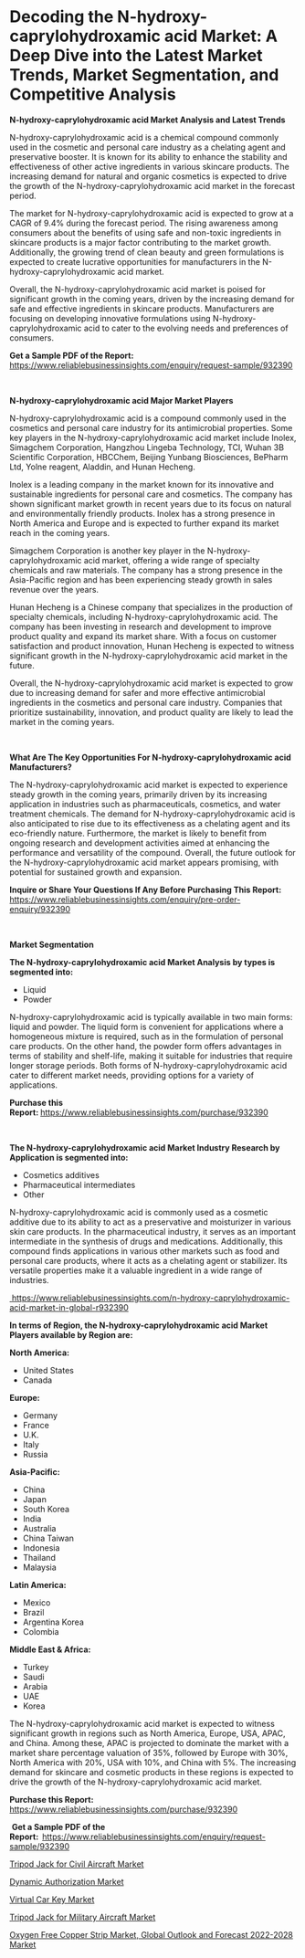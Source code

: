 <p><h1>Decoding the N-hydroxy-caprylohydroxamic acid Market: A Deep Dive into the Latest Market Trends, Market Segmentation, and Competitive Analysis</h1></p><p><strong>N-hydroxy-caprylohydroxamic acid Market Analysis and Latest Trends</strong></p>
<p><p>N-hydroxy-caprylohydroxamic acid is a chemical compound commonly used in the cosmetic and personal care industry as a chelating agent and preservative booster. It is known for its ability to enhance the stability and effectiveness of other active ingredients in various skincare products. The increasing demand for natural and organic cosmetics is expected to drive the growth of the N-hydroxy-caprylohydroxamic acid market in the forecast period.</p><p>The market for N-hydroxy-caprylohydroxamic acid is expected to grow at a CAGR of 9.4% during the forecast period. The rising awareness among consumers about the benefits of using safe and non-toxic ingredients in skincare products is a major factor contributing to the market growth. Additionally, the growing trend of clean beauty and green formulations is expected to create lucrative opportunities for manufacturers in the N-hydroxy-caprylohydroxamic acid market.</p><p>Overall, the N-hydroxy-caprylohydroxamic acid market is poised for significant growth in the coming years, driven by the increasing demand for safe and effective ingredients in skincare products. Manufacturers are focusing on developing innovative formulations using N-hydroxy-caprylohydroxamic acid to cater to the evolving needs and preferences of consumers.</p></p>
<p><strong>Get a Sample PDF of the Report:&nbsp;</strong> <a href="https://www.reliablebusinessinsights.com/enquiry/request-sample/932390">https://www.reliablebusinessinsights.com/enquiry/request-sample/932390</a></p>
<p>&nbsp;</p>
<p><strong>N-hydroxy-caprylohydroxamic acid Major Market Players</strong></p>
<p><p>N-hydroxy-caprylohydroxamic acid is a compound commonly used in the cosmetics and personal care industry for its antimicrobial properties. Some key players in the N-hydroxy-caprylohydroxamic acid market include Inolex, Simagchem Corporation, Hangzhou Lingeba Technology, TCI, Wuhan 3B Scientific Corporation, HBCChem, Beijing Yunbang Biosciences, BePharm Ltd, Yolne reagent, Aladdin, and Hunan Hecheng.</p><p>Inolex is a leading company in the market known for its innovative and sustainable ingredients for personal care and cosmetics. The company has shown significant market growth in recent years due to its focus on natural and environmentally friendly products. Inolex has a strong presence in North America and Europe and is expected to further expand its market reach in the coming years.</p><p>Simagchem Corporation is another key player in the N-hydroxy-caprylohydroxamic acid market, offering a wide range of specialty chemicals and raw materials. The company has a strong presence in the Asia-Pacific region and has been experiencing steady growth in sales revenue over the years.</p><p>Hunan Hecheng is a Chinese company that specializes in the production of specialty chemicals, including N-hydroxy-caprylohydroxamic acid. The company has been investing in research and development to improve product quality and expand its market share. With a focus on customer satisfaction and product innovation, Hunan Hecheng is expected to witness significant growth in the N-hydroxy-caprylohydroxamic acid market in the future.</p><p>Overall, the N-hydroxy-caprylohydroxamic acid market is expected to grow due to increasing demand for safer and more effective antimicrobial ingredients in the cosmetics and personal care industry. Companies that prioritize sustainability, innovation, and product quality are likely to lead the market in the coming years.</p></p>
<p>&nbsp;</p>
<p><strong>What Are The Key Opportunities For N-hydroxy-caprylohydroxamic acid Manufacturers?</strong></p>
<p><p>The N-hydroxy-caprylohydroxamic acid market is expected to experience steady growth in the coming years, primarily driven by its increasing application in industries such as pharmaceuticals, cosmetics, and water treatment chemicals. The demand for N-hydroxy-caprylohydroxamic acid is also anticipated to rise due to its effectiveness as a chelating agent and its eco-friendly nature. Furthermore, the market is likely to benefit from ongoing research and development activities aimed at enhancing the performance and versatility of the compound. Overall, the future outlook for the N-hydroxy-caprylohydroxamic acid market appears promising, with potential for sustained growth and expansion.</p></p>
<p><strong>Inquire or Share Your Questions If Any Before Purchasing This Report:</strong> <a href="https://www.reliablebusinessinsights.com/enquiry/pre-order-enquiry/932390">https://www.reliablebusinessinsights.com/enquiry/pre-order-enquiry/932390</a></p>
<p>&nbsp;</p>
<p><strong>Market Segmentation</strong></p>
<p><strong>The N-hydroxy-caprylohydroxamic acid Market Analysis by types is segmented into:</strong></p>
<p><ul><li>Liquid</li><li>Powder</li></ul></p>
<p><p>N-hydroxy-caprylohydroxamic acid is typically available in two main forms: liquid and powder. The liquid form is convenient for applications where a homogeneous mixture is required, such as in the formulation of personal care products. On the other hand, the powder form offers advantages in terms of stability and shelf-life, making it suitable for industries that require longer storage periods. Both forms of N-hydroxy-caprylohydroxamic acid cater to different market needs, providing options for a variety of applications.</p></p>
<p><strong>Purchase this Report:&nbsp;</strong><a href="https://www.reliablebusinessinsights.com/purchase/932390">https://www.reliablebusinessinsights.com/purchase/932390</a></p>
<p>&nbsp;</p>
<p><strong>The N-hydroxy-caprylohydroxamic acid Market Industry Research by Application is segmented into:</strong></p>
<p><ul><li>Cosmetics additives</li><li>Pharmaceutical intermediates</li><li>Other</li></ul></p>
<p><p>N-hydroxy-caprylohydroxamic acid is commonly used as a cosmetic additive due to its ability to act as a preservative and moisturizer in various skin care products. In the pharmaceutical industry, it serves as an important intermediate in the synthesis of drugs and medications. Additionally, this compound finds applications in various other markets such as food and personal care products, where it acts as a chelating agent or stabilizer. Its versatile properties make it a valuable ingredient in a wide range of industries.</p></p>
<p><a href="https://www.reliablebusinessinsights.com/n-hydroxy-caprylohydroxamic-acid-market-in-global-r932390">&nbsp;https://www.reliablebusinessinsights.com/n-hydroxy-caprylohydroxamic-acid-market-in-global-r932390</a></p>
<p><strong>In terms of Region, the N-hydroxy-caprylohydroxamic acid Market Players available by Region are:</strong></p>
<p>
    <p> <strong> North America: </strong>
        <ul>
            <li>United States</li>
            <li>Canada</li>
        </ul>
        </p> 
    <p> <strong> Europe: </strong>
        <ul>
            <li>Germany</li>
            <li>France</li>
            <li>U.K.</li>
            <li>Italy</li>
            <li>Russia</li>
        </ul>
        </p> 
    <p> <strong> Asia-Pacific: </strong>
        <ul>
            <li>China</li>
            <li>Japan</li>
            <li>South Korea</li>
            <li>India</li>
            <li>Australia</li>
            <li>China Taiwan</li>
            <li>Indonesia</li>
            <li>Thailand</li>
            <li>Malaysia</li>
        </ul>
        </p> 
    <p> <strong> Latin America: </strong>
        <ul>
            <li>Mexico</li>
            <li>Brazil</li>
            <li>Argentina Korea</li>
            <li>Colombia</li>
        </ul>
        </p> 
    <p> <strong> Middle East & Africa: </strong>
        <ul>
            <li>Turkey</li>
            <li>Saudi</li>
            <li>Arabia</li>
            <li>UAE</li>
            <li>Korea</li>
        </ul>
    </p>
    </p>
<p><p>The N-hydroxy-caprylohydroxamic acid market is expected to witness significant growth in regions such as North America, Europe, USA, APAC, and China. Among these, APAC is projected to dominate the market with a market share percentage valuation of 35%, followed by Europe with 30%, North America with 20%, USA with 10%, and China with 5%. The increasing demand for skincare and cosmetic products in these regions is expected to drive the growth of the N-hydroxy-caprylohydroxamic acid market.</p></p>
<p><strong>Purchase this Report: </strong><a href="https://www.reliablebusinessinsights.com/purchase/932390">https://www.reliablebusinessinsights.com/purchase/932390</a></p>
<p>&nbsp;<strong>Get a Sample PDF of the Report:&nbsp;&nbsp;</strong><a href="https://www.reliablebusinessinsights.com/enquiry/request-sample/932390">https://www.reliablebusinessinsights.com/enquiry/request-sample/932390</a></p>
<p><strong></strong></p>
<p><p><a href="https://github.com/juniordelafrance/Market-Research-Report-List-4/blob/main/tripod-jack-for-civil-aircraft-market.md">Tripod Jack for Civil Aircraft Market</a></p><p><a href="https://medium.com/@janetchuaf36/dynamic-authorization-industry-sector-new-technologies-and-market-impact-forecasted-for-period-223105b50269">Dynamic Authorization Market</a></p><p><a href="https://medium.com/@hernandezdorothy026/virtual-car-key-market-outlook-complete-industry-analysis-2024-to-2031-877c327c425f">Virtual Car Key Market</a></p><p><a href="https://github.com/kaiserrayhan25/Market-Research-Report-List-2/blob/main/tripod-jack-for-military-aircraft-market.md">Tripod Jack for Military Aircraft Market</a></p><p><a href="https://issuu.com/reportprime-2/docs/oxygen-free-copper-strip-market-glo_b6abc478e79845">Oxygen Free Copper Strip Market, Global Outlook and Forecast 2022-2028 Market</a></p></p>
